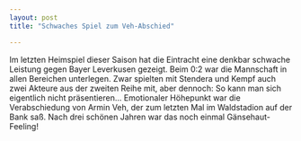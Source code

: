 ```yaml
---
layout: post
title: "Schwaches Spiel zum Veh-Abschied"

---
```


Im letzten Heimspiel dieser Saison hat die Eintracht eine denkbar schwache Leistung gegen Bayer Leverkusen gezeigt. Beim 0:2 war die Mannschaft in allen Bereichen unterlegen. Zwar spielten mit Stendera und Kempf auch zwei Akteure aus der zweiten Reihe mit, aber dennoch: So kann man sich eigentlich nicht präsentieren... Emotionaler Höhepunkt war die Verabschiedung von Armin Veh, der zum letzten Mal im Waldstadion auf der Bank saß. Nach drei schönen Jahren war das noch einmal Gänsehaut-Feeling!


